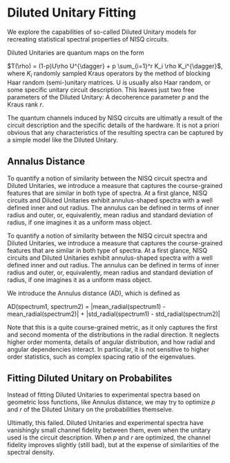 <script type="text/javascript" src="http://cdn.mathjax.org/mathjax/latest/MathJax.js?config=TeX-AMS-MML_HTMLorMML"></script>

<script type="text/x-mathjax-config"> MathJax.Hub.Config({ tex2jax: {inlineMath: [['$', '$']]}, messageStyle: "none" });</script>

# Diluted Unitary Fitting

We explore the capabilities of so-called Diluted Unitary models for recreating statistical spectral properties of NISQ circuits.

Diluted Unitaries are quantum maps on the form

$T(\rho) = (1-p)U\rho U^{\dagger} + p \sum_{i=1}^r K_i \rho K_i^{\dagger}$, where $K_i$ randomly sampled Kraus operators by the method of blocking Haar random (semi-)unitary matrices. U is usually also Haar random, or some specific unitary circuit description. This leaves just two free parameters of the Diluted Unitary: A decoherence parameter $p$ and the Kraus rank $r$.

The quantum channels induced by NISQ circuits are ultimatly a result of the circuit description and the specific details of the hardware. It is not a priori obvious that any characteristics of the resulting spectra can be captured by a simple model like the Diluted Unitary.

## Annalus Distance

To quantify a notion of similarity between the NISQ circuit spectra and Diluted Unitaries, we introduce a measure that captures the course-grained features that are similar in both type of spectra. At a first glance, NISQ circuits and Diluted Unitaries exhibit annulus-shaped spectra with a well defined inner and out radius. The annulus can be defined in terms of inner radius and outer, or, equivalently, mean radius and standard deviation of radius, if one imagines it as a uniform mass object.

To quantify a notion of similarity between the NISQ circuit spectra and Diluted Unitaries, we introduce a measure that captures the course-grained features that are similar in both type of spectra. At a first glance, NISQ circuits and Diluted Unitaries exhibit annulus-shaped spectra with a well defined inner and out radius. The annulus can be defined in terms of inner radius and outer, or, equivalently, mean radius and standard deviation of radius, if one imagines it as a uniform mass object.

We introduce the Annulus distance (AD), which is defined as

AD(spectrum1, spectrum2) = |mean_radial(spectrum1) - mean_radial(spectrum2)| + |std_radial(spectrum1) - std_radial(spectrum2)|

Note that this is a quite course-grained metric, as it only captures the first and second momenta of the distributions in the radial direction. It neglects higher order momenta, details of angular distribution, and how radial and angular dependencies interact. In particular, it is not sensitive to higher order statistics, such as complex spacing ratio of the eigenvalues.

## Fitting Diluted Unitary on Probabilites

Instead of fitting Diluted Unitaries to experimental spectra based on geometric loss functions, like Annulus distance, we may try to optimize $p$ and $r$ of the Diluted Unitary on the probabilities themselve.

Ultimatly, this failed. Diluted Unitaries and experimental spectra have vanishingly small channel fidelity between them, even when the unitary used is the circuit description. When $p$ and $r$ are optimized, the channel fidelity improves slightly (still bad), but at the expense of similarities of the spectral density.
